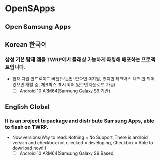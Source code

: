 # OpenSApps

## Open Samsung Apps

## Korean 한국어

### 삼성 기본 탑재 앱을 TWRP에서 플래싱 가능하게 패킹해 배포하는 프로젝트입니다.

 - 현재 지원 안드로이드 버전(보는법: 없으면 미지원, 있지만 체크박스 체크 안 되어 있으면 개발 중, 체크박스 표시 되어 있으면 다운로드 가능)
   - [ ] Android 10 ARM64(Samsung Galaxy S9 기반)

## English Global

### It is an project to package and distribute Samsung Apps, able to flash on TWRP.

 - Now versions(Way to read: Nothing = No Support, There is android version and checkbox not checked = developing, Checkbox = Able to download now!!)
   - [ ] Android 10 ARM64(Samsung Galaxy S9 Based)
